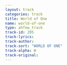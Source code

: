 ```yaml
---
layout: track
categories: track
title: World of One
name: world-of-one
type: ahfow_track
track-id: 205
track-lyrics: 
track-author: 
track-sort: "WORLD OF ONE"
track-alpha: W
track-original: 
---
```

